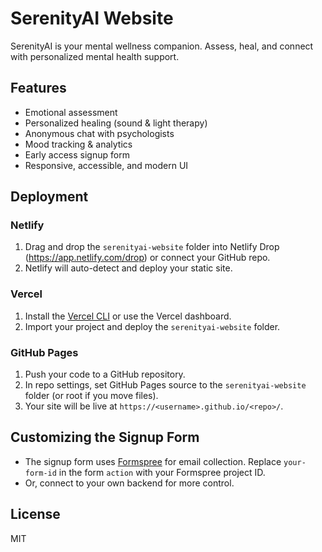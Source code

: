 # SerenityAI Website

SerenityAI is your mental wellness companion. Assess, heal, and connect with personalized mental health support.

## Features
- Emotional assessment
- Personalized healing (sound & light therapy)
- Anonymous chat with psychologists
- Mood tracking & analytics
- Early access signup form
- Responsive, accessible, and modern UI

## Deployment

### Netlify
1. Drag and drop the `serenityai-website` folder into Netlify Drop (https://app.netlify.com/drop) or connect your GitHub repo.
2. Netlify will auto-detect and deploy your static site.

### Vercel
1. Install the [Vercel CLI](https://vercel.com/docs/cli) or use the Vercel dashboard.
2. Import your project and deploy the `serenityai-website` folder.

### GitHub Pages
1. Push your code to a GitHub repository.
2. In repo settings, set GitHub Pages source to the `serenityai-website` folder (or root if you move files).
3. Your site will be live at `https://<username>.github.io/<repo>/`.

## Customizing the Signup Form
- The signup form uses [Formspree](https://formspree.io/) for email collection. Replace `your-form-id` in the form `action` with your Formspree project ID.
- Or, connect to your own backend for more control.

## License
MIT 